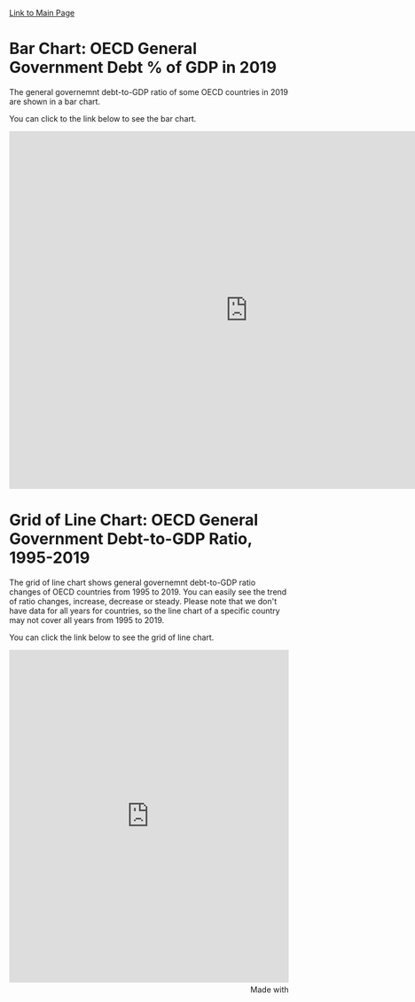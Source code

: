 [Link to Main Page](/README.md)

# Bar Chart: OECD General Government Debt % of GDP in 2019
The general governemnt debt-to-GDP ratio of some OECD countries in 2019 are shown in a bar chart. 

You can click to the link below to see the bar chart.
<iframe src="https://data.oecd.org/chart/6gR1" width="860" height="645" style="border: 0" mozallowfullscreen="true" webkitallowfullscreen="true" allowfullscreen="true"><a href="https://data.oecd.org/chart/6gR1" target="_blank">OECD Chart: General government debt, Total, % of GDP, Annual, 2019</a></iframe>

# Grid of Line Chart: OECD General Government Debt-to-GDP Ratio, 1995-2019
The grid of line chart shows general governemnt debt-to-GDP ratio changes of OECD countries from 1995 to 2019. You can easily see the trend of ratio changes, increase, decrease or steady. Please note that we don't have data for all years for countries, so the line chart of a specific country may not cover all years from 1995 to 2019.

You can click the link below to see the grid of line chart.
<iframe src='https://flo.uri.sh/visualisation/5299410/embed' title='Interactive or visual content' frameborder='0' scrolling='no' style='width:100%;height:600px;' sandbox='allow-same-origin allow-forms allow-scripts allow-downloads allow-popups allow-popups-to-escape-sandbox allow-top-navigation-by-user-activation'></iframe><div style='width:100%!;margin-top:4px!important;text-align:right!important;'><a class='flourish-credit' href='https://public.flourish.studio/visualisation/5299410/?utm_source=embed&utm_campaign=visualisation/5299410' target='_top' style='text-decoration:none!important'><img alt='Made with Flourish' src='https://public.flourish.studio/resources/made_with_flourish.svg' style='width:105px!important;height:16px!important;border:none!important;margin:0!important;'> </a></div>
